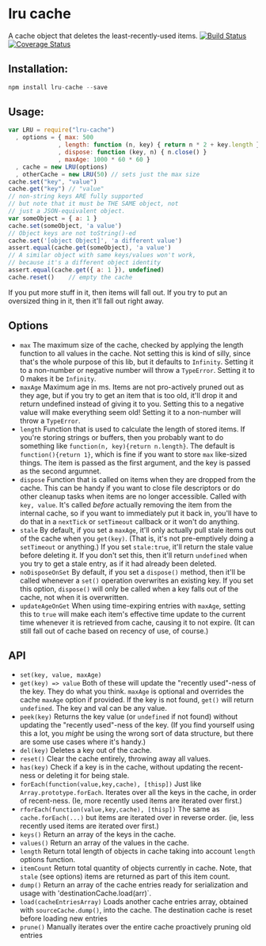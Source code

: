 # lru cache
A cache object that deletes the least-recently-used items.
[![Build Status](https://travis-ci.org/isaacs/node-lru-cache.svg?branch=master)](https://travis-ci.org/isaacs/node-lru-cache) [![Coverage Status](https://coveralls.io/repos/isaacs/node-lru-cache/badge.svg?service=github)](https://coveralls.io/github/isaacs/node-lru-cache)
## Installation:
```javascript
npm install lru-cache --save
```
## Usage:
```javascript
var LRU = require("lru-cache")
  , options = { max: 500
              , length: function (n, key) { return n * 2 + key.length }
              , dispose: function (key, n) { n.close() }
              , maxAge: 1000 * 60 * 60 }
  , cache = new LRU(options)
  , otherCache = new LRU(50) // sets just the max size
cache.set("key", "value")
cache.get("key") // "value"
// non-string keys ARE fully supported
// but note that it must be THE SAME object, not
// just a JSON-equivalent object.
var someObject = { a: 1 }
cache.set(someObject, 'a value')
// Object keys are not toString()-ed
cache.set('[object Object]', 'a different value')
assert.equal(cache.get(someObject), 'a value')
// A similar object with same keys/values won't work,
// because it's a different object identity
assert.equal(cache.get({ a: 1 }), undefined)
cache.reset()    // empty the cache
```
If you put more stuff in it, then items will fall out.
If you try to put an oversized thing in it, then it'll fall out right
away.
## Options
* `max` The maximum size of the cache, checked by applying the length
  function to all values in the cache.  Not setting this is kind of
  silly, since that's the whole purpose of this lib, but it defaults
  to `Infinity`.  Setting it to a non-number or negative number will
  throw a `TypeError`.  Setting it to 0 makes it be `Infinity`.
* `maxAge` Maximum age in ms.  Items are not pro-actively pruned out
  as they age, but if you try to get an item that is too old, it'll
  drop it and return undefined instead of giving it to you.
  Setting this to a negative value will make everything seem old!
  Setting it to a non-number will throw a `TypeError`.
* `length` Function that is used to calculate the length of stored
  items.  If you're storing strings or buffers, then you probably want
  to do something like `function(n, key){return n.length}`.  The default is
  `function(){return 1}`, which is fine if you want to store `max`
  like-sized things.  The item is passed as the first argument, and
  the key is passed as the second argumnet.
* `dispose` Function that is called on items when they are dropped
  from the cache.  This can be handy if you want to close file
  descriptors or do other cleanup tasks when items are no longer
  accessible.  Called with `key, value`.  It's called *before*
  actually removing the item from the internal cache, so if you want
  to immediately put it back in, you'll have to do that in a
  `nextTick` or `setTimeout` callback or it won't do anything.
* `stale` By default, if you set a `maxAge`, it'll only actually pull
  stale items out of the cache when you `get(key)`.  (That is, it's
  not pre-emptively doing a `setTimeout` or anything.)  If you set
  `stale:true`, it'll return the stale value before deleting it.  If
  you don't set this, then it'll return `undefined` when you try to
  get a stale entry, as if it had already been deleted.
* `noDisposeOnSet` By default, if you set a `dispose()` method, then
  it'll be called whenever a `set()` operation overwrites an existing
  key.  If you set this option, `dispose()` will only be called when a
  key falls out of the cache, not when it is overwritten.
* `updateAgeOnGet` When using time-expiring entries with `maxAge`,
  setting this to `true` will make each item's effective time update
  to the current time whenever it is retrieved from cache, causing it
  to not expire.  (It can still fall out of cache based on recency of
  use, of course.)
## API
* `set(key, value, maxAge)`
* `get(key) => value`
    Both of these will update the "recently used"-ness of the key.
    They do what you think. `maxAge` is optional and overrides the
    cache `maxAge` option if provided.
    If the key is not found, `get()` will return `undefined`.
    The key and val can be any value.
* `peek(key)`
    Returns the key value (or `undefined` if not found) without
    updating the "recently used"-ness of the key.
    (If you find yourself using this a lot, you *might* be using the
    wrong sort of data structure, but there are some use cases where
    it's handy.)
* `del(key)`
    Deletes a key out of the cache.
* `reset()`
    Clear the cache entirely, throwing away all values.
* `has(key)`
    Check if a key is in the cache, without updating the recent-ness
    or deleting it for being stale.
* `forEach(function(value,key,cache), [thisp])`
    Just like `Array.prototype.forEach`.  Iterates over all the keys
    in the cache, in order of recent-ness.  (Ie, more recently used
    items are iterated over first.)
* `rforEach(function(value,key,cache), [thisp])`
    The same as `cache.forEach(...)` but items are iterated over in
    reverse order.  (ie, less recently used items are iterated over
    first.)
* `keys()`
    Return an array of the keys in the cache.
* `values()`
    Return an array of the values in the cache.
* `length`
    Return total length of objects in cache taking into account
    `length` options function.
* `itemCount`
    Return total quantity of objects currently in cache. Note, that
    `stale` (see options) items are returned as part of this item
    count.
* `dump()`
    Return an array of the cache entries ready for serialization and usage
    with 'destinationCache.load(arr)`.
* `load(cacheEntriesArray)`
    Loads another cache entries array, obtained with `sourceCache.dump()`,
    into the cache. The destination cache is reset before loading new entries
* `prune()`
    Manually iterates over the entire cache proactively pruning old entries
